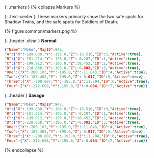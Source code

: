 {: .markers }
{% collapse Markers %}

<div class="content" markdown="1">
{: .text-center }
These markers primarily show the two safe spots for Shadow Twins, and the safe
spots for Soldiers of Death.

{% figure common/markers.png %}
</div>

{: .header .clear }
**Normal**

```json
{"Name":"Moko","MapID":946,
"A":{"X":-199.838,"Y":-195.0,"Z":-18.516,"ID":0,"Active":true},
"B":{"X":-181.214,"Y":-195.0,"Z":-0.207,"ID":1,"Active":true},
"C":{"X":-199.912,"Y":-195.0,"Z":18.452,"ID":2,"Active":true},
"D":{"X":-218.858,"Y":-195.0,"Z":-0.082,"ID":3,"Active":true},
"One":{"X":-200.103,"Y":-195.0,"Z":-11.843,"ID":4,"Active":true},
"Two":{"X":-187.488,"Y":-195.0,"Z":-0.017,"ID":5,"Active":true},
"Three":{"X":-200.007,"Y":-195.0,"Z":11.794,"ID":6,"Active":true},
"Four":{"X":-212.608,"Y":-195.0,"Z":-0.034,"ID":7,"Active":true}}
```

{: .header }
**Savage**

```json
{"Name":"Moko","MapID":947,
"A":{"X":-199.838,"Y":-195.0,"Z":-18.516,"ID":0,"Active":true},
"B":{"X":-181.214,"Y":-195.0,"Z":-0.207,"ID":1,"Active":true},
"C":{"X":-199.912,"Y":-195.0,"Z":18.452,"ID":2,"Active":true},
"D":{"X":-218.858,"Y":-195.0,"Z":-0.082,"ID":3,"Active":true},
"One":{"X":-200.103,"Y":-195.0,"Z":-11.843,"ID":4,"Active":true},
"Two":{"X":-187.488,"Y":-195.0,"Z":-0.017,"ID":5,"Active":true},
"Three":{"X":-200.007,"Y":-195.0,"Z":11.794,"ID":6,"Active":true},
"Four":{"X":-212.608,"Y":-195.0,"Z":-0.034,"ID":7,"Active":true}}
```
{% endcollapse %}
